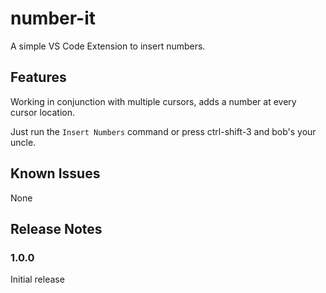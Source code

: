 # number-it 

A simple VS Code Extension to insert numbers.

## Features

Working in conjunction with multiple cursors, adds a number at every cursor location.

Just run the ```Insert Numbers``` command or press ctrl-shift-3 and bob's your uncle.

## Known Issues

None

## Release Notes

### 1.0.0

Initial release 
